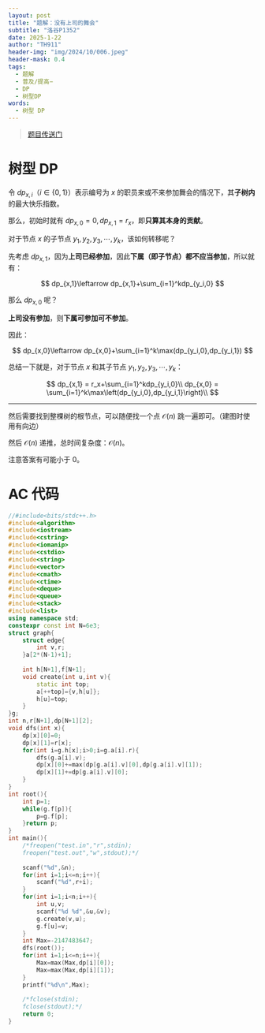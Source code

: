 ```yaml
---
layout: post
title: "题解：没有上司的舞会"
subtitle: "洛谷P1352"
date: 2025-1-22
author: "TH911"
header-img: "img/2024/10/006.jpeg"
header-mask: 0.4
tags:
  - 题解
  - 普及/提高−
  - DP
  - 树型DP
words:
  - 树型 DP
---
```


> [题目传送门](https://www.luogu.com.cn/problem/P1352)

# 树型 DP

令 $dp_{x,i}$（$i\in\{0,1\}$）表示编号为 $x$ 的职员来或不来参加舞会的情况下，其**子树内**的最大快乐指数。

那么，初始时就有 $dp_{x,0}=0,dp_{x,1}=r_x$，即**只算其本身的贡献**。

对于节点 $x$ 的子节点 $y_1,y_2,y_3,\cdots,y_k$，该如何转移呢？

先考虑 $dp_{x,1}$，因为**上司已经参加**，因此**下属（即子节点）都不应当参加**，所以就有：

$$
dp_{x,1}\leftarrow dp_{x,1}+\sum_{i=1}^kdp_{y_i,0}
$$

那么 $dp_{x,0}$ 呢？

**上司没有参加**，则**下属可参加可不参加**。

因此：

$$
dp_{x,0}\leftarrow dp_{x,0}+\sum_{i=1}^k\max(dp_{y_i,0},dp_{y_i,1})
$$

总结一下就是，对于节点 $x$ 和其子节点 $y_1,y_2,y_3,\cdots,y_k$：

$$
dp_{x,1} = r_x+\sum_{i=1}^kdp_{y_i,0}\\
dp_{x,0} = \sum_{i=1}^k\max\left(dp_{y_i,0},dp_{y_i,1}\right)\\
$$

***

然后需要找到整棵树的根节点，可以随便找一个点 $\mathcal O(n)$ 跳一遍即可。（建图时使用有向边）

然后 $\mathcal O(n)$ 递推，总时间复杂度：$\mathcal O(n)$。

注意答案有可能小于 $0$。

# AC 代码

```cpp
//#include<bits/stdc++.h>
#include<algorithm>
#include<iostream>
#include<cstring>
#include<iomanip>
#include<cstdio>
#include<string>
#include<vector>
#include<cmath>
#include<ctime>
#include<deque>
#include<queue>
#include<stack>
#include<list>
using namespace std;
constexpr const int N=6e3;
struct graph{
	struct edge{
		int v,r;
	}a[2*(N-1)+1];
	
	int h[N+1],f[N+1];
	void create(int u,int v){
		static int top;
		a[++top]={v,h[u]};
		h[u]=top;
	}
}g;
int n,r[N+1],dp[N+1][2];
void dfs(int x){
	dp[x][0]=0;
	dp[x][1]=r[x];
	for(int i=g.h[x];i>0;i=g.a[i].r){
		dfs(g.a[i].v);
		dp[x][0]+=max(dp[g.a[i].v][0],dp[g.a[i].v][1]);
		dp[x][1]+=dp[g.a[i].v][0];
	}
}
int root(){
	int p=1;
	while(g.f[p]){
		p=g.f[p];
	}return p;
}
int main(){
	/*freopen("test.in","r",stdin);
	freopen("test.out","w",stdout);*/
	
	scanf("%d",&n);
	for(int i=1;i<=n;i++){
		scanf("%d",r+i);
	}
	for(int i=1;i<n;i++){
		int u,v;
		scanf("%d %d",&u,&v);
		g.create(v,u);
		g.f[u]=v;
	}
	int Max=-2147483647;
	dfs(root());
	for(int i=1;i<=n;i++){
		Max=max(Max,dp[i][0]);
		Max=max(Max,dp[i][1]);
	}
	printf("%d\n",Max);
	
	/*fclose(stdin);
	fclose(stdout);*/
	return 0;
}
```

